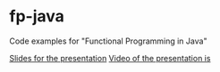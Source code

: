 # fp-java
Code examples for "Functional Programming in Java"

[Slides for the presentation][slides]
[Video of the presentation is][video]

[slides]: https://martinsnyder.net/presentations/revealjs/fp-java.html
[video]: https://www.youtube.com/watch?v=4H-tqpJG3qo
